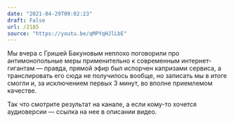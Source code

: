 ```yaml
---
date: "2021-04-29T09:02:23"
draft: False
url: /2185
source: "https://youtu.be/qMPYqHJlLbE"
---
```


Мы вчера с Гришей Бакуновым неплохо поговорили про антимонопольные меры применительно к современным интернет-гигантам — правда, прямой эфир был испорчен капризами сервиса, а транслировать его сюда не получилось вообще, но записать мы в итоге смогли и, за исключением первых 3 минут, во вполне приемлемом качестве.

Так что смотрите результат на канале, а если кому-то хочется аудиоверсии — ссылка на нее в описании видео.
